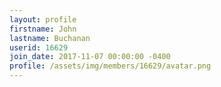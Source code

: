 ```yaml
---
layout: profile
firstname: John
lastname: Buchanan
userid: 16629
join_date: 2017-11-07 00:00:00 -0400
profile: /assets/img/members/16629/avatar.png
---
```

